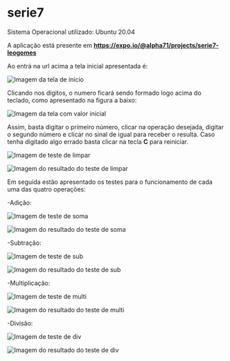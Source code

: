 # serie7
Sistema Operacional utilizado: Ubuntu 20.04

A aplicação está presente em **https://expo.io/@alpha71/projects/serie7-leogomes**

Ao entrá na url acima a tela inicial apresentada é:

![Imagem da tela de inicio](images/initial-window.png)

Clicando nos digitos, o numero ficará sendo formado logo acima do teclado, como apresentado na figura a baixo:

![Imagem da tela com valor inicial](images/initial-value.png)

Assim, basta digitar o primeiro número, clicar na operação desejada, digitar o segundo número e clicar no sinal de igual para receber o resulta. Caso tenha digitado algo errado basta clicar na tecla **C** para reiniciar.

![Imagem de teste de limpar](images/clear-button.png)

![Imagem do resultado do teste de limpar](images/clear-result.png)

Em seguida estão apresentado os testes para o funcionamento de cada uma das quatro operações:

-Adição:

![Imagem de teste de soma](images/add-test.png)

![Imagem do resultado do teste de soma](images/add-result.png)

-Subtração:


![Imagem de teste de sub](images/sub-test.png)

![Imagem do resultado do teste de sub](images/sub-result.png)

-Multiplicação:


![Imagem de teste de multi](images/multi-test.png)

![Imagem do resultado do teste de multi](images/multi-result.png)

-Divisão:


![Imagem de teste de div](images/div-test.png)

![Imagem do resultado do teste de div](images/div-result.png)
